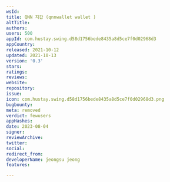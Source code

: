 ```yaml
---
wsId: 
title: QNN 지갑 (qnnwallet wallet )
altTitle: 
authors: 
users: 500
appId: com.hustay.swing.d58d1756bede8435a8d5ce7f0d02968d3
appCountry: 
released: 2021-10-12
updated: 2021-10-13
version: '0.3'
stars: 
ratings: 
reviews: 
website: 
repository: 
issue: 
icon: com.hustay.swing.d58d1756bede8435a8d5ce7f0d02968d3.png
bugbounty: 
meta: removed
verdict: fewusers
appHashes: 
date: 2023-08-04
signer: 
reviewArchive: 
twitter: 
social: 
redirect_from: 
developerName: jeongsu jeong
features: 

---
```


